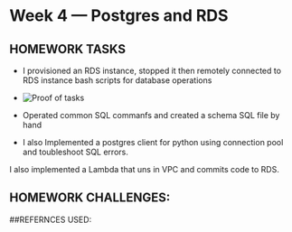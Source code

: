 # Week 4 — Postgres and RDS

## HOMEWORK TASKS
- I provisioned an RDS instance, stopped it then  remotely connected to RDS instance bash scripts for database operations
- ![Proof of tasks]()

- Operated common SQL commanfs and created a schema SQL file by hand

- I also Implemented a postgres client for python using connection pool and toubleshoot SQL errors.

I also implemented a Lambda that uns in VPC and commits code to RDS.


## HOMEWORK CHALLENGES:

##REFERNCES USED:

